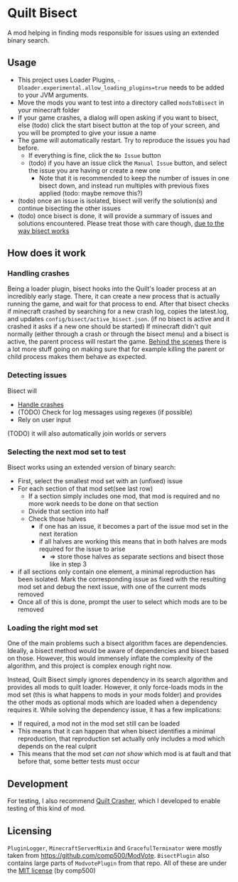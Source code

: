 # Quilt Bisect

A mod helping in finding mods responsible for issues using an extended binary search.

## Usage

- This project uses Loader Plugins, `-Dloader.experimental.allow_loading_plugins=true` needs to be added to your JVM arguments.
- Move the mods you want to test into a directory called `modsToBisect` in your minecraft folder
- If your game crashes, a dialog will open asking if you want to bisect, else (todo) click the start bisect button at the top of your screen, and you will be prompted to give your issue a name
- The game will automatically restart. Try to reproduce the issues you had before.
  - If everything is fine, click the `No Issue` button
  - (todo) if you have an issue click the `Manual Issue` button, and select the issue you are having or create a new one
    - Note that it is recommended to keep the number of issues in one bisect down, and instead run multiples with previous fixes applied (todo: maybe remove this?)
- (todo) once an issue is isolated, bisect will verify the solution(s) and continue bisecting the other issues
- (todo) once bisect is done, it will provide a summary of issues and solutions encountered. Please treat those with care though, [due to the way bisect works](#loading-the-right-mod-set)

## How does it work
### Handling crashes
Being a loader plugin, bisect hooks into the Quilt's loader process at an incredibly early stage.
There, it can create a new process that is actually running the game, and wait for that process to end.
After that bisect checks if minecraft crashed by searching for a new crash log, copies the latest.log, and updates `config/bisect/active_bisect.json`.
(if no bisect is active and it crashed it asks if a new one should be started)
If minecraft didn't quit normally (either through a crash or through the bisect menu) and a bisect is active, the parent process will restart the game.
[Behind the scenes](src/main/java/io/github/anonymous123_code/quilt_bisect/plugin/BisectPluginProcessManager.java) there is a lot more stuff going on making sure that for example killing the parent or child process makes them  behave as expected.

### Detecting issues
Bisect will
- [Handle crashes](#handling-crashes)
- (TODO) Check for log messages using regexes (if possible)
- Rely on user input

(TODO) it will also automatically join worlds or servers

### Selecting the next mod set to test
Bisect works using an extended version of binary search:
- First, select the smallest mod set with an (unfixed) issue
- For each section of that mod set(see last row)
  - If a section simply includes one mod, that mod is required and no more work needs to be done on that section
  - Divide that section into half
  - Check those halves
    - if one has an issue, it becomes a part of the issue mod set in the next iteration
    - if all halves are working this means that in both halves are mods required for the issue to arise
      - => store those halves as separate sections and bisect those like in step 3
- if all sections only contain one element, a minimal reproduction has been isolated. Mark the corresponding issue as fixed with the resulting mod set and debug the next issue, with one of the current mods removed
- Once all of this is done, prompt the user to select which mods are to be removed

### Loading the right mod set
One of the main problems such a bisect algorithm faces are dependencies.
Ideally, a bisect method would be aware of dependencies and bisect based on those.
However, this would immensely inflate the complexity of the algorithm, and this project is complex enough right now.

Instead, Quilt Bisect simply ignores dependency in its search algorithm and provides all mods to quilt loader.
However, it only force-loads mods in the mod set (this is what happens to mods in your mods folder) and provides the other mods as optional mods which are loaded when a dependency requires it.
While solving the dependency issue, it has a few implications:
- If required, a mod not in the mod set still can be loaded
- This means that it can happen that when bisect identifies a minimal reproduction, that reproduction set actually only includes a mod which depends on the real culprit
- This means that the mod set *can not show* which mod is at fault and that before that, some better tests must occur

## Development

For testing, I also recommend [Quilt Crasher](https://github.com/anonymous123-code/quilt-crasher), which I developed to enable testing of this kind of mod.

## Licensing

`PluginLogger`, `MinecraftServerMixin` and `GracefulTerminator` were mostly taken from https://github.com/comp500/ModVote.
`BisectPlugin` also contains large parts of `ModvotePlugin` from that repo.
All of these are under the [MIT license](Modvote-License) (by comp500)
